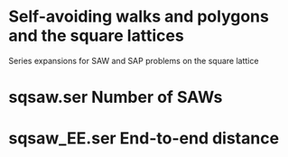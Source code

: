 # Self-avoiding walks and polygons and the square lattices
Series expansions for SAW and SAP problems on the square lattice

# sqsaw.ser       Number of SAWs
# sqsaw_EE.ser    End-to-end distance
